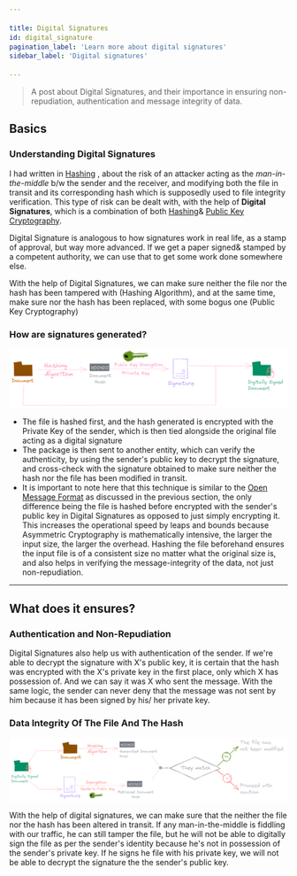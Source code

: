 ```yaml
---

title: Digital Signatures
id: digital_signature
pagination_label: 'Learn more about digital signatures'
sidebar_label: 'Digital signatures'

---
```


>A post about Digital Signatures, and their importance in ensuring non-repudiation, authentication and message integrity of data.

## Basics

### Understanding Digital Signatures

I had written in [Hashing](../cryptosystems/hashing) , about the risk of an attacker acting as the *man-in-the-middle* b/w the sender and the receiver, and modifying both the file in transit and its corresponding hash which is supposedly used to file integrity verification. This type of risk can be dealt with, with the help of **Digital Signatures**, which is a combination of both [Hashing](../cryptosystems/hashing#message-integrity)& [Public Key Cryptography](../cryptosystems/asymmetric#as-a-secure-channel-for-transmission).

Digital Signature is analogous to how signatures work in real life, as a stamp of approval, but way more advanced. If we get a paper signed& stamped by a competent authority, we can use that to get some work done somewhere else.

With the help of Digital Signatures, we can make sure neither the file nor the hash has been tampered with (Hashing Algorithm), and at the same time, make sure nor the hash has been replaced, with some bogus one (Public Key Cryptography)

### How are signatures generated?

![Understanding digital signature](/img/docs/crypto/applications/digital_signature.png)

- The file is hashed first, and the hash generated is encrypted with the Private Key of the sender, which is then tied alongside the original file acting as a digital signature
- The package is then sent to another entity, which can verify the authenticity, by using the sender's public key to decrypt the signature, and cross-check with the signature obtained to make sure neither the hash nor the file has been modified in transit.
- It is important to note here that this technique is similar to the [Open Message Format](../cryptosystems/asymmetric#open-message-format) as discussed in the previous section, the only difference being the file is hashed before encrypted with the sender's public key in Digital Signatures as opposed to just simply encrypting it. This increases the operational speed by leaps and bounds because Asymmetric Cryptography is mathematically intensive, the larger the input size, the larger the overhead. Hashing the file beforehand ensures the input file is of a consistent size no matter what the original size is, and also helps in verifying the message-integrity of the data, not just non-repudiation.

---

## What does it ensures?

### Authentication and Non-Repudiation

Digital Signatures also help us with authentication of the sender. If we're able to decrypt the signature with X's public key, it is certain that the hash was encrypted with the X's private key in the first place, only which X has possession of. And we can say it was X who sent the message. With the same logic, the sender can never deny that the message was not sent by him because it has been signed by his/ her private key.

### Data Integrity Of The File And The Hash

![Ensuring data integrity](/img/docs/crypto/applications/integrity.png)

With the help of digital signatures, we can make sure that the neither the file nor the hash has been altered in transit. If any man-in-the-middle is fiddling with our traffic, he can still tamper the file, but he will not be able to digitally sign the file as per the sender's identity because he's not in possession of the sender's private key. If he signs he file with his private key, we will not be able to decrypt the signature the the sender's public key.

